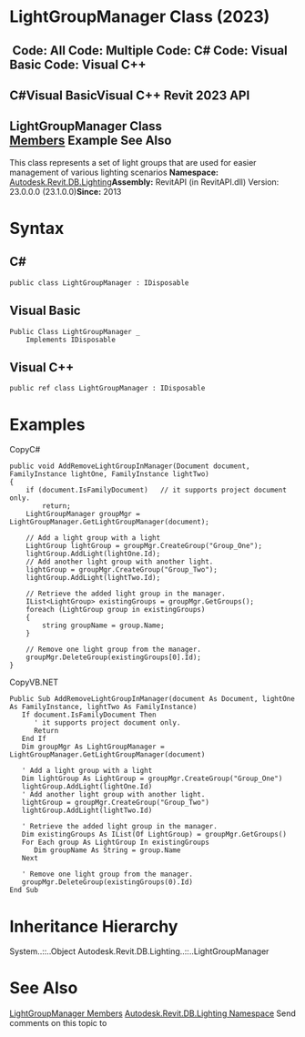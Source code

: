 # LightGroupManager Class (2023)

﻿
 Code: All Code: Multiple Code: C# Code: Visual Basic Code: Visual C++   
---  
C#Visual BasicVisual C++
Revit 2023 API  
---  
LightGroupManager Class  
[Members](dbdb80a5-f293-d5ff-9f19-918613d233c0.md "LightGroupManager Members") Example See Also  
---  
This class represents a set of light groups that are used for easier management of various lighting scenarios 
**Namespace:** [Autodesk.Revit.DB.Lighting](a6a04f07-7fd2-0a4e-12e7-01842ee6daaf.md "Autodesk.Revit.DB.Lighting Namespace")**Assembly:** RevitAPI (in RevitAPI.dll) Version: 23.0.0.0 (23.1.0.0)**Since:** 2013 
# Syntax
C#  
---  
```text
public class LightGroupManager : IDisposable
```
  
Visual Basic  
---  
```text
Public Class LightGroupManager _
	Implements IDisposable
```
  
Visual C++  
---  
```text
public ref class LightGroupManager : IDisposable
```
  
# Examples
CopyC#
```text
public void AddRemoveLightGroupInManager(Document document, FamilyInstance lightOne, FamilyInstance lightTwo)
{
    if (document.IsFamilyDocument)   // it supports project document only.
        return;
    LightGroupManager groupMgr = LightGroupManager.GetLightGroupManager(document);

    // Add a light group with a light
    LightGroup lightGroup = groupMgr.CreateGroup("Group_One");
    lightGroup.AddLight(lightOne.Id);
    // Add another light group with another light.
    lightGroup = groupMgr.CreateGroup("Group_Two");
    lightGroup.AddLight(lightTwo.Id);

    // Retrieve the added light group in the manager.
    IList<LightGroup> existingGroups = groupMgr.GetGroups();
    foreach (LightGroup group in existingGroups)
    {
        string groupName = group.Name;
    }

    // Remove one light group from the manager.
    groupMgr.DeleteGroup(existingGroups[0].Id);
}
```

CopyVB.NET
```text
Public Sub AddRemoveLightGroupInManager(document As Document, lightOne As FamilyInstance, lightTwo As FamilyInstance)
   If document.IsFamilyDocument Then
      ' it supports project document only.
      Return
   End If
   Dim groupMgr As LightGroupManager = LightGroupManager.GetLightGroupManager(document)

   ' Add a light group with a light
   Dim lightGroup As LightGroup = groupMgr.CreateGroup("Group_One")
   lightGroup.AddLight(lightOne.Id)
   ' Add another light group with another light.
   lightGroup = groupMgr.CreateGroup("Group_Two")
   lightGroup.AddLight(lightTwo.Id)

   ' Retrieve the added light group in the manager.
   Dim existingGroups As IList(Of LightGroup) = groupMgr.GetGroups()
   For Each group As LightGroup In existingGroups
      Dim groupName As String = group.Name
   Next

   ' Remove one light group from the manager.
   groupMgr.DeleteGroup(existingGroups(0).Id)
End Sub
```

# Inheritance Hierarchy
System..::..Object Autodesk.Revit.DB.Lighting..::..LightGroupManager
# See Also
[LightGroupManager Members](dbdb80a5-f293-d5ff-9f19-918613d233c0.md "LightGroupManager Members")
[Autodesk.Revit.DB.Lighting Namespace](a6a04f07-7fd2-0a4e-12e7-01842ee6daaf.md "Autodesk.Revit.DB.Lighting Namespace")
Send comments on this topic to 